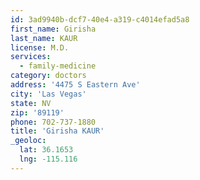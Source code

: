 ```yaml
---
id: 3ad9940b-dcf7-40e4-a319-c4014efad5a8
first_name: Girisha
last_name: KAUR
license: M.D.
services:
  - family-medicine
category: doctors
address: '4475 S Eastern Ave'
city: 'Las Vegas'
state: NV
zip: '89119'
phone: 702-737-1880
title: 'Girisha KAUR'
_geoloc:
  lat: 36.1653
  lng: -115.116
---
```


